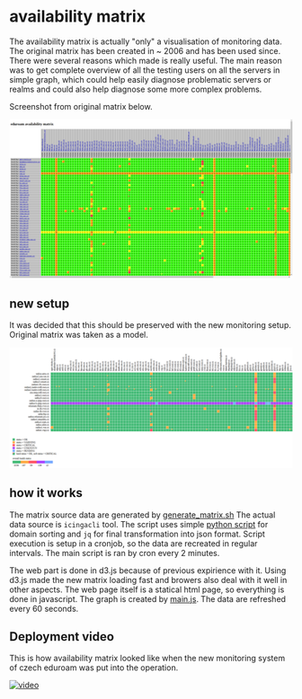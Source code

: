 # availability matrix

The availability matrix is actually "only" a visualisation of monitoring data. The original matrix has been created in ~ 2006 and has been used since.
There were several reasons which made is really useful. The main reason was to get complete overview of all the testing users on all the servers in simple graph,
which could help easily diagnose problematic servers or realms and could also help diagnose some more complex problems.

Screenshot from original matrix below.

![Screenshot](https://raw.githubusercontent.com/CESNET/eduroam-monitor/master/matrix/orig_matrix.png "original matrix")

## new setup

It was decided that this should be preserved with the new monitoring setup. Original matrix was taken as a model.

![Screenshot](https://raw.githubusercontent.com/CESNET/eduroam-monitor/master/matrix/new_matrix.png "new matrix")

## how it works

The matrix source data are generated by [generate_matrix.sh](https://github.com/CESNET/eduroam-monitor/blob/master/matrix/generate_matrix.sh)
The actual data source is `icingacli` tool. 
The script uses simple [python script](https://github.com/CESNET/eduroam-monitor/blob/master/matrix/sortcsvradius.py) for domain sorting and
`jq` for final transformation into json format. Script execution is setup in a cronjob, so the data are recreated in regular intervals.
The main script is ran by cron every 2 minutes.


The web part is done in d3.js because of previous expirience with it.
Using d3.js made the new matrix loading fast and browers also deal with it well in other aspects.
The web page itself is a statical html page, so everything is done in javascript.
The graph is created by [main.js](https://github.com/CESNET/eduroam-monitor/blob/master/matrix/html/main.js).
The data are refreshed every 60 seconds.

## Deployment video

This is how availability matrix looked like when the new monitoring system of czech eduroam was put into the operation.

[![video](https://img.youtube.com/vi/R-8_SS2_XYY/0.jpg)](https://www.youtube.com/watch?v=R-8_SS2_XYY)


